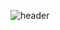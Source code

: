 ![header](https://capsule-render.vercel.app/api?type=transparent&color=auto&height=300&section=header&text=Hello!)
